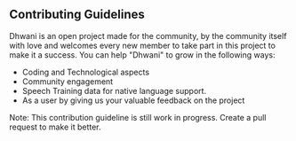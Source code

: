 ## Contributing Guidelines
Dhwani is an open project made for the community, by the community itself with love and welcomes every new member to take part in this project to make it a success. You can help "Dhwani" to grow in the following ways:

* Coding and Technological aspects
* Community engagement
* Speech Training data for native language support.
* As a user by giving us your valuable feedback on the project
 

Note: This contribution guideline is still work in progress. Create a pull request to make it better.
